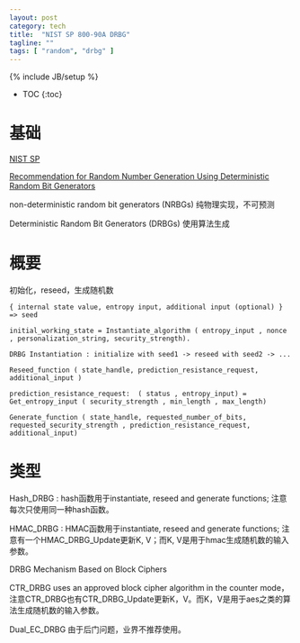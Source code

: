 ```yaml
---
layout: post
category: tech
title:  "NIST SP 800-90A DRBG"
tagline: ""
tags: [ "random", "drbg" ] 
---
```

{% include JB/setup %}

* TOC
{:toc}

# 基础

[NIST SP](https://csrc.nist.gov/publications/sp)

[Recommendation for Random Number Generation Using Deterministic Random Bit Generators](https://nvlpubs.nist.gov/nistpubs/SpecialPublications/NIST.SP.800-90Ar1.pdf)

non-deterministic random bit generators (NRBGs)  纯物理实现，不可预测

Deterministic Random Bit Generators (DRBGs) 使用算法生成

# 概要

初始化，reseed，生成随机数

    { internal state value, entropy input, additional input (optional) } => seed

    initial_working_state = Instantiate_algorithm ( entropy_input , nonce , personalization_string, security_strength).
    
    DRBG Instantiation : initialize with seed1 -> reseed with seed2 -> ...

    Reseed_function ( state_handle, prediction_resistance_request, additional_input )

    prediction_resistance_request:  ( status , entropy_input) = Get_entropy_input ( security_strength , min_length , max_length)

    Generate_function ( state_handle, requested_number_of_bits, requested_security_strength , prediction_resistance_request, additional_input)

# 类型

Hash_DRBG : hash函数用于instantiate, reseed and generate functions; 注意每次只使用同一种hash函数。

HMAC_DRBG : HMAC函数用于instantiate, reseed and generate functions; 注意有一个HMAC_DRBG_Update更新K, V；而K, V是用于hmac生成随机数的输入参数。

DRBG Mechanism Based on Block Ciphers

CTR_DRBG  uses an approved block cipher algorithm in the counter mode，注意CTR_DRBG也有CTR_DRBG_Update更新K，V。而K，V是用于aes之类的算法生成随机数的输入参数。

Dual_EC_DRBG 由于后门问题，业界不推荐使用。
